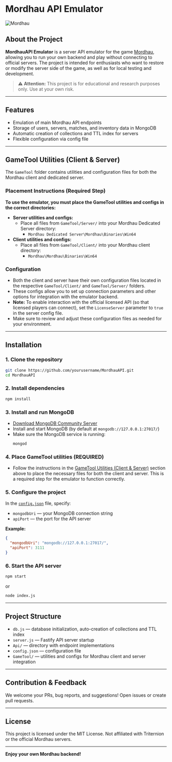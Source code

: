 # Mordhau API Emulator

![Mordhau](https://cdn.cloudflare.steamstatic.com/steam/apps/629760/header.jpg)

## About the Project

**MordhauAPI Emulator** is a server API emulator for the game [Mordhau](https://store.steampowered.com/app/629760/MORDHAU/), allowing you to run your own backend and play without connecting to official servers. The project is intended for enthusiasts who want to restore or modify the server side of the game, as well as for local testing and development.

> ⚠️ **Attention:** This project is for educational and research purposes only. Use at your own risk.

---

## Features
- Emulation of main Mordhau API endpoints
- Storage of users, servers, matches, and inventory data in MongoDB
- Automatic creation of collections and TTL index for servers
- Flexible configuration via config file

---

## GameTool Utilities (Client & Server)

The `GameTool` folder contains utilities and configuration files for both the Mordhau client and dedicated server.

### Placement Instructions (Required Step)
**To use the emulator, you must place the GameTool utilities and configs in the correct directories:**
- **Server utilities and configs:**
  - Place all files from `GameTool/Server/` into your Mordhau Dedicated Server directory:
    - `Mordhau Dedicated Server\Mordhau\Binaries\Win64`
- **Client utilities and configs:**
  - Place all files from `GameTool/Client/` into your Mordhau client directory:
    - `Mordhau\Mordhau\Binaries\Win64`

### Configuration
- Both the client and server have their own configuration files located in the respective `GameTool/Client/` and `GameTool/Server/` folders.
- These configs allow you to set up connection parameters and other options for integration with the emulator backend.
- **Note:** To enable interaction with the official licensed API (so that licensed players can connect), set the `LicenseServer` parameter to `true` in the server config file.
- Make sure to review and adjust these configuration files as needed for your environment.

---

## Installation

### 1. Clone the repository
```bash
git clone https://github.com/yourusername/MordhauAPI.git
cd MordhauAPI
```

### 2. Install dependencies
```bash
npm install
```

### 3. Install and run MongoDB
- [Download MongoDB Community Server](https://www.mongodb.com/try/download/community)
- Install and start MongoDB (by default at `mongodb://127.0.0.1:27017/`)
- Make sure the MongoDB service is running:
  ```bash
  mongod
  ```

### 4. Place GameTool utilities (REQUIRED)
- Follow the instructions in the [GameTool Utilities (Client & Server)](#gametool-utilities-client--server) section above to place the necessary files for both the client and server. This is a required step for the emulator to function correctly.

### 5. Configure the project
In the [`config.json`](./config.json) file, specify:
- `mongodbUri` — your MongoDB connection string
- `apiPort` — the port for the API server

**Example:**
```json
{
  "mongodbUri": "mongodb://127.0.0.1:27017/",
  "apiPort": 3111
}
```

### 6. Start the API server
```bash
npm start
```
or
```bash
node index.js
```

---

## Project Structure
- `db.js` — database initialization, auto-creation of collections and TTL index
- `server.js` — Fastify API server startup
- `Api/` — directory with endpoint implementations
- `config.json` — configuration file
- `GameTool/` — utilities and configs for Mordhau client and server integration

---

## Contribution & Feedback
We welcome your PRs, bug reports, and suggestions! Open issues or create pull requests.

---

## License
This project is licensed under the MIT License. Not affiliated with Triternion or the official Mordhau servers.

---

**Enjoy your own Mordhau backend!** 